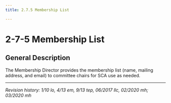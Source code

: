 ```yaml
---
title: 2.7.5 Membership List

---
```


# 2-7-5 Membership List

## General Description

The Membership Director provides the membership list (name, mailing address, and email) to committee chairs for SCA use as needed.

***

_Revision history: 1/10 lo, 4/13 em, 9/13 tep, 06/2017 llc, 02/2020 mh; 03/2020 mh_
